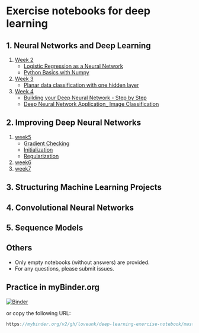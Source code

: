 # Exercise notebooks for deep learning
## 1. Neural Networks and Deep Learning
1. [Week 2](1.%20Neural%20Networks%20and%20Deep%20Learning/Week%202)
   * [Logistic Regression as a Neural Network](1.%20Neural%20Networks%20and%20Deep%20Learning/Week%202/Logistic%20Regression%20as%20a%20Neural%20Network)
   * [Python Basics with Numpy](1.%20Neural%20Networks%20and%20Deep%20Learning/Week%202/Python%20Basics%20with%20Numpy)
1. [Week 3](1.%20Neural%20Networks%20and%20Deep%20Learning/Week%203)
   * [Planar data classification with one hidden layer](1.%20Neural%20Networks%20and%20Deep%20Learning/Week%203/Planar%20data%20classification%20with%20one%20hidden%20layer)
1. [Week 4](1.%20Neural%20Networks%20and%20Deep%20Learning/Week%204)
   * [Building your Deep Neural Network - Step by Step](1.%20Neural%20Networks%20and%20Deep%20Learning/Week%204/Building%20your%20Deep%20Neural%20Network%20-%20Step%20by%20Step)
   * [Deep Neural Network Application_ Image Classification](1.%20Neural%20Networks%20and%20Deep%20Learning/Week%204/Deep%20Neural%20Network%20Application_%20Image%20Classification)
## 2. Improving Deep Neural Networks
1. [week5](2.%20Improving%20Deep%20Neural%20Networks/week5)
   * [Gradient Checking](2.%20Improving%20Deep%20Neural%20Networks/week5/Gradient%20Checking)
   * [Initialization](2.%20Improving%20Deep%20Neural%20Networks/week5/Initialization)
   * [Regularization](2.%20Improving%20Deep%20Neural%20Networks/week5/Regularization)
1. [week6](2.%20Improving%20Deep%20Neural%20Networks/week6)
1. [week7](2.%20Improving%20Deep%20Neural%20Networks/week7)
## 3. Structuring Machine Learning Projects
## 4. Convolutional Neural Networks
## 5. Sequence Models
## Others
* Only empty notebooks (without answers) are provided.
* For any questions, please submit issues.

## Practice in myBinder.org

[![Binder](https://mybinder.org/badge_logo.svg)](https://mybinder.org/v2/gh/loveunk/deep-learning-exercise-notebook/master)

or copy the following URL:

```js
https://mybinder.org/v2/gh/loveunk/deep-learning-exercise-notebook/master
```
